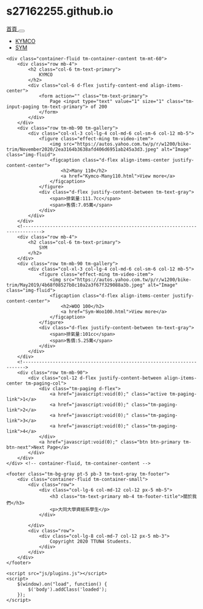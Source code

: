 # s27162255.github.io
<!DOCTYPE html>
<html>
<head>
    <meta charset="UTF-8">
    <meta name="viewport" content="width=device-width, initial-scale=1.0">
    <title>我家的機車會後空翻</title>
    <link rel="stylesheet" href="css/bootstrap.min.css">
    <link rel="stylesheet" href="fontawesome/css/all.min.css">
    <link rel="stylesheet" href="css/templatemo-style.css">
</head>
<body>
    <div id="loader-wrapper">
        <div id="loader"></div>
        <div class="loader-section section-left"></div>
        <div class="loader-section section-right"></div>
    </div>
    <nav class="navbar navbar-expand-lg">
        <div class="container-fluid">
            <a class="navbar-brand" href="#">
                首頁
            </a>
            <button class="navbar-toggler" type="button" data-toggle="collapse" data-target="#navbarSupportedContent" aria-controls="navbarSupportedContent" aria-expanded="false" aria-label="Toggle navigation">
                <i class="fas fa-bars"></i>
            </button>
            <div class="collapse navbar-collapse" id="navbarSupportedContent">
            <ul class="navbar-nav ml-auto mb-2 mb-lg-0">
                <li class="nav-item">
                    <a class="nav-link nav-link-1 active" aria-current="page" href="Kymco.html">KYMCO</a>
                </li>
				<li class="nav-item">
                    <a class="nav-link nav-link-1 active" aria-current="page" href="Kymco.html">SYM</a>
                </li>
            </ul>
            </div>
        </div>
    </nav>

    <div class="container-fluid tm-container-content tm-mt-60">
        <div class="row mb-4">
            <h2 class="col-6 tm-text-primary">
                KYMCO
            </h2>
            <div class="col-6 d-flex justify-content-end align-items-center">
                <form action="" class="tm-text-primary">
                    Page <input type="text" value="1" size="1" class="tm-input-paging tm-text-primary"> of 200
                </form>
            </div>
        </div>
        <div class="row tm-mb-90 tm-gallery">
        	<div class="col-xl-3 col-lg-4 col-md-6 col-sm-6 col-12 mb-5">
                <figure class="effect-ming tm-video-item">
                    <img src="https://autos.yahoo.com.tw/p/r/w1200/bike-trim/November2020/2ea3164b3638afd406d6951ab245a3d3.jpeg" alt="Image" class="img-fluid">
                    <figcaption class="d-flex align-items-center justify-content-center">
                        <h2>Many 110</h2>
                        <a href="Kymco-Many110.html">View more</a>
                    </figcaption>                    
                </figure>
                <div class="d-flex justify-content-between tm-text-gray">
                    <span>排氣量:111.7cc</span>
                    <span>售價:7.05萬</span>
                </div>
            </div>
        </div>
		<!----------------------------------------------------------------------------->
		<div class="row mb-4">
            <h2 class="col-6 tm-text-primary">
                SYM
            </h2>
        </div>
        <div class="row tm-mb-90 tm-gallery">
        	<div class="col-xl-3 col-lg-4 col-md-6 col-sm-6 col-12 mb-5">
                <figure class="effect-ming tm-video-item">
                    <img src="https://autos.yahoo.com.tw/p/r/w1200/bike-trim/May2019/4b68f08527b8c10a2a3f67f329088a3b.jpeg" alt="Image" class="img-fluid">
                    <figcaption class="d-flex align-items-center justify-content-center">
                        <h2>WOO 100</h2>
                        <a href="Sym-Woo100.html">View more</a>
                    </figcaption>                    
                </figure>
                <div class="d-flex justify-content-between tm-text-gray">
                    <span>排氣量:101cc</span>
                    <span>售價:5.25萬</span>
                </div>
            </div>
        </div>
		<!----------------------------------------------------------------------->
        <div class="row tm-mb-90">
            <div class="col-12 d-flex justify-content-between align-items-center tm-paging-col">
                <div class="tm-paging d-flex">
                    <a href="javascript:void(0);" class="active tm-paging-link">1</a>
                    <a href="javascript:void(0);" class="tm-paging-link">2</a>
                    <a href="javascript:void(0);" class="tm-paging-link">3</a>
                    <a href="javascript:void(0);" class="tm-paging-link">4</a>
                </div>
                <a href="javascript:void(0);" class="btn btn-primary tm-btn-next">Next Page</a>
            </div>            
        </div>
    </div> <!-- container-fluid, tm-container-content -->

    <footer class="tm-bg-gray pt-5 pb-3 tm-text-gray tm-footer">
        <div class="container-fluid tm-container-small">
            <div class="row">
                <div class="col-lg-6 col-md-12 col-12 px-5 mb-5">
                    <h3 class="tm-text-primary mb-4 tm-footer-title">關於我們</h3>
                    <p>大同大學資經系學生</p>
                </div>
                
            </div>
            <div class="row">
                <div class="col-lg-8 col-md-7 col-12 px-5 mb-3">
                    Copyright 2020 TTUN4 Students.
                </div>
            </div>
        </div>
    </footer>
    
    <script src="js/plugins.js"></script>
    <script>
        $(window).on("load", function() {
            $('body').addClass('loaded');
        });
    </script>
</body>
</html>
